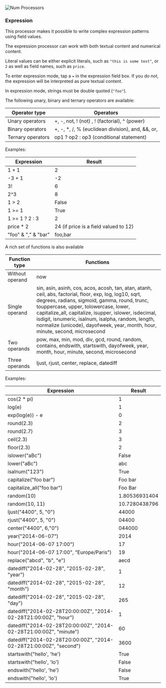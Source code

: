 ![Num Processors](processors-num-en.jpg)

### Expression
This processor makes it possible to write complex expression patterns using field values.

The expression processor can work with both textual content and numerical content.

Literal values can be either explicit literals, such as `"this is some text"`, or `2` as well as field names, such as `price`.

To enter expression mode, tap a `=` in the expression field box. If you do not, the expression will be interpreted as pure textual content. 

In expression mode, strings must be double quoted (`"foo"`). 

The following unary, binary and ternary operators are available:

Operator type | Operators
------------- | ---------
Unary operators | +, -, not, ! (not) , ! (factorial), ^ (power)
Binary operators | +, -, *, /, % (euclidean division), and, &&, or, ||, >, <, >=, <=, == (evaluates to `True` or `False`), & (concatenation of strings, evaluates to a string)
Ternary operators | op1 ? op2 : op3 (conditional statement) 

Examples:

Expression | Result
---------- | ------
1 + 1 | 2
-3 + 1 | -2
3! | 6
2^3 | 8
1 > 2 | False
1 >= 1 | True
1 >= 1 ? 2 : 3 | 2
price * 2 | 24 (if price is a field valued to 12)
"foo" & "," & "bar" | foo,bar

A rich set of functions is also available

Function type | Functions
------------- | ---------
Without operand | now
Single operand | sin, asin, asinh, cos, acos, acosh, tan, atan, atanh, ceil, abs, factorial, floor, exp, log, log10, sqrt, degrees, radians, sigmoid, gamma, round, trunc, touppercase, upper, tolowercase, lower, capitalize_all, capitalize, isupper, islower, isdecimal, isdigit, isnumeric, isalnum, isalpha, random, length, normalize (unicode), dayofweek, year, month, hour, minute, second, microsecond
Two operands | pow, max, min, mod, div, gcd, round, random, contains, endswith, startswith, dayofweek, year, month, hour, minute, second, microsecond
Three operands | ljust, rjust, center, replace, datediff

Examples:

Expression | Result
---------- | ------
cos(2 * pi) | 1
log(e) | 1
exp(log(e)) - e | 0
round(2.3) | 2
round(2.7) | 3
ceil(2.3) | 3
floor(2.3) | 2
islower("aBc") | False
lower("aBc") | abc
isalnum("123") | True
capitalize("foo bar") | Foo bar
capitalize_all("foo bar") | Foo Bar
random(10) | 1.80536931404
random(10, 11) | 10.7280438796
ljust("4400", 5, "0") | 44000
rjust("4400", 5, "0") | 04400
center("4400", 6,"0") | 044000
year("2014-06-07") | 2014
hour("2014-06-07 17:00") | 17
hour("2014-06-07 17:00", "Europe/Paris") | 19
replace("abcd", "b", "e") | aecd
datediff("2014-02-28", "2015-02-28", "year") | 1
datediff("2014-02-28", "2015-02-28", "month") | 12
datediff("2014-02-28", "2015-02-28", "day") | 265
datediff("2014-02-28T20:00:00Z", "2014-02-28T21:00:00Z", "hour") | 1
datediff("2014-02-28T20:00:00Z", "2014-02-28T21:00:00Z", "minute") | 60
datediff("2014-02-28T20:00:00Z", "2014-02-28T21:00:00Z", "second") | 3600
startswith("hello', 'he') | True
startswith("hello', 'lo') | False
endswith("hello', 'he') | False
endswith("hello', 'lo') | True
